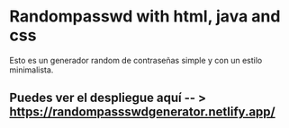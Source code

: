 # Randompasswd with html, java and css

Esto es un generador random de contraseñas simple y con un estilo minimalista.

## Puedes ver el despliegue aquí -- > https://randompassswdgenerator.netlify.app/